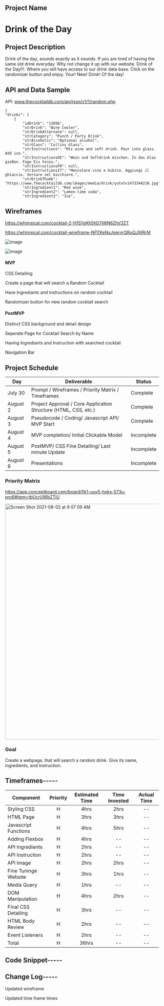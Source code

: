 ## Project Name

# Drink of the Day




## Project Description

Drink of the day, sounds exactly as it sounds. If you are tired of having the same old drink everyday. Why not change it up with our website. Drink of the Day!!!. Where you will have access to our drink data base. Click on the randomizer button and enjoy. Your! New! Drink! Of the day!



## API and Data Sample
API:   www.thecocktaildb.com/api/json/v1/1/random.php


    {
    "drinks": [
        {
            "idDrink": "13056",
            "strDrink": "Wine Cooler",
            "strDrinkAlternate": null,
            "strCategory": "Punch / Party Drink",
            "strAlcoholic": "Optional alcohol",
            "strGlass": "Collins Glass",
            "strInstructions": "Mix wine and soft drink. Pour into glass. Add ice.",
            "strInstructionsDE": "Wein und Softdrink mischen. In das Glas gießen. Füge Eis hinzu.",
            "strInstructionsFR": null,
            "strInstructionsIT": "Mescolare vino e bibita. Aggiungi il ghiaccio. Versare nel bicchiere.",
            "strDrinkThumb": "https://www.thecocktaildb.com/images/media/drink/yutxtv1473344210.jpg",
            "strIngredient1": "Red wine",
            "strIngredient2": "Lemon-lime soda",
            "strIngredient3": "Ice",

## Wireframes

https://whimsical.com/cocktail-2-H1S1giKtGhD7jWN6ZhV3ZT

https://whimsical.com/cocktail-wireframe-NPZKeNxJgernrQRuQJWRrM

![image](https://user-images.githubusercontent.com/87334634/128200923-a0eaf522-e263-456d-843a-b675db235110.png)


![image](https://user-images.githubusercontent.com/87334634/128202171-d15342f2-271e-4315-9394-eb16308fb70c.png)



#### MVP

CSS Detailing

Create a page that will search a Random Cocktail

Have Ingrediants and Instructions on random cocktail

Randomizer button for new random cocktail search

#### PostMVP  

Distinct CSS background and detail design

Seperate Page for Cocktail Search by Name

Having Ingrediants and Instruction with searched cocktail

Navigation Bar




## Project Schedule


|  Day | Deliverable | Status
|---|---| ---|
|July 30| Prompt / Wireframes / Priority Matrix / Timeframes | Complete
|August 2| Project Approval / Core Application Structure (HTML, CSS, etc.) | Complete
|August 3| Pseudocode / Coding/ Javascript API/ MVP Start| Complete
|August 4| MVP completion/ Initial Clickable Model  | Incomplete
|August 5| PostMVP/ CSS Fine Detailing/ Last minute Update | Incomplete
|August 6| Presentations | Incomplete



### Priority Matrix 

 https://app.conceptboard.com/board/fik1-uuy5-hoks-573u-pro6#item=tbUcrUWbZTlU
 
 
<img width="771" alt="Screen Shot 2021-08-02 at 9 07 09 AM" src="https://user-images.githubusercontent.com/87334634/127891795-3095ec69-2491-4b54-b337-eff350e6fa24.png">



### Goal

Create a webpage, that will search a random drink. Give its name, ingredients, and Instruction. 



## Timeframes-----

| Component | Priority | Estimated Time | Time Invested | Actual Time |
| --- | :---: |  :---: | :---: | :---: |
| Styling CSS | H | 4hrs | 2hrs | -- |
| HTML Page | H | 3hrs | 3hrs | -- |
| Javascript Functions | H | 4hrs| 5hrs | -- |
| Adding Flexbox | H | 4hrs | -- | -- |
| API Ingredients | H | 2hrs | -- | -- |
| API Instruction | H | 2hrs | -- | -- |
| API Image | H | 2hrs | 2hrs | -- |
| Fine Tuninge Website | H | 3hrs | 1hrs | -- |
| Media Query | H | 1hrs | -- | -- |
| DOM Manipulation | H | 4hrs | 2hrs | -- |
| Final CSS Detailing | H | 3hrs | -- | -- |
| HTML Body Review | H | 2hrs | -- | -- |
| Event Listeners | H | 2hrs | -- | -- |
| Total | H | 36hrs| -- | -- |



## Code Snippet-----





## Change Log-----
 
 Updated wireframe
 
 Updated time frame times
